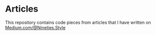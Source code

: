 # Articles

This repository contains code pieces from articles that I have written on [Medium.com/@Nineties.Style](https://medium.com/@nineties.style)
